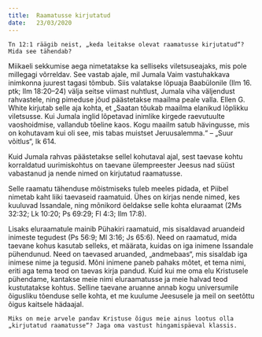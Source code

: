 ```yaml
---
title:  Raamatusse kirjutatud
date:   23/03/2020
---
```



`Tn 12:1 räägib neist, „keda leitakse olevat raamatusse kirjutatud“? Mida see tähendab?`

Miikaeli sekkumise aega nimetatakse ka selliseks viletsuseajaks, mis pole millegagi võrreldav. See vastab ajale, mil Jumala Vaim vastuhakkava inimkonna juurest tagasi tõmbub. Siis valatakse lõpuaja Baabülonile (Ilm 16. ptk; Ilm 18:20–24) välja seitse viimast nuhtlust, Jumala viha väljendust rahvastele, ning pimeduse jõud päästetakse maailma peale valla. Ellen G. White kirjutab selle aja kohta, et „Saatan tõukab maailma elanikud lõplikku viletsusse. Kui Jumala inglid lõpetavad inimlike kirgede raevutuulte vaoshoidmise, vallandub tõeline kaos. Kogu maailm satub hävingusse, mis on kohutavam kui oli see, mis tabas muistset Jeruusalemma.“ – „Suur võitlus“, lk 614.

Kuid Jumala rahvas päästetakse sellel kohutaval ajal, sest taevase kohtu korraldatud uurimiskohtus on taevane ülempreester Jeesus nad süüst vabastanud ja nende nimed on kirjutatud raamatusse.

Selle raamatu tähenduse mõistmiseks tuleb meeles pidada, et Piibel nimetab kaht liiki taevaseid raamatuid. Ühes on kirjas nende nimed, kes kuuluvad Issandale, ning mõnikord öeldakse selle kohta eluraamat (2Ms 32:32; Lk 10:20; Ps 69:29; Fl 4:3; Ilm 17:8).

Lisaks eluraamatule mainib Pühakiri raamatuid, mis sisaldavad aruandeid inimeste tegudest (Ps 56:9; Ml 3:16; Js 65:6). Need on raamatud, mida taevane kohus kasutab selleks, et määrata, kuidas on iga inimene Issandale pühendunud. Need on taevased aruanded, „andmebaas“, mis sisaldab iga inimese nime ja tegusid. Mõni inimene paneb pahaks mõtet, et tema nimi, eriti aga tema teod on taevas kirja pandud. Kuid kui me oma elu Kristusele pühendame, kantakse meie nimi eluraamatusse ja meie halvad teod kustutatakse kohtus. Selline taevane aruanne annab kogu universumile õigusliku tõenduse selle kohta, et me kuulume Jeesusele ja meil on seetõttu õigus kaitsele hädaajal.

`Miks on meie arvele pandav Kristuse õigus meie ainus lootus olla „kirjutatud raamatusse“? Jaga oma vastust hingamispäeval klassis.`
